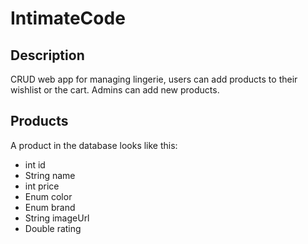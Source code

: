 # IntimateCode

## Description 
CRUD web app for managing lingerie, users can add products to their wishlist or the cart. Admins can add new products. 

## Products
A product in the database looks like this: 
- int id
- String name
- int price
- Enum color
- Enum brand
- String imageUrl
- Double rating
